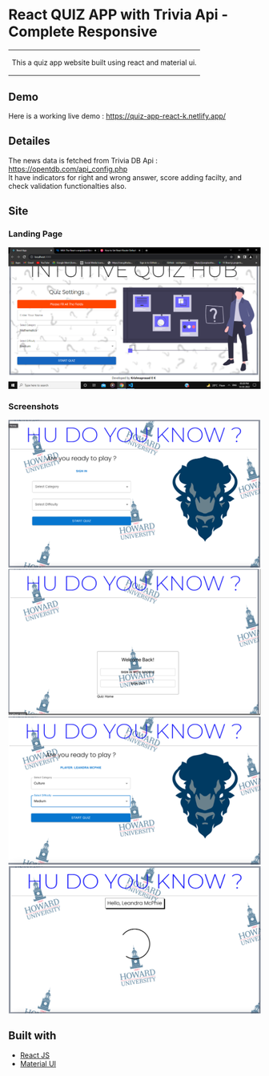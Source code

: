 # React QUIZ APP with Trivia Api - Complete Responsive
<table>
<tr>
<td>
  
  This a quiz app website built using react and material ui.
</td>
</tr>
</table>



## Demo
Here is a working live demo : https://quiz-app-react-k.netlify.app/

## Detailes
The news data is fetched from Trivia DB Api : https://opentdb.com/api_config.php
<br/>
It have indicators for right and wrong answer, score adding facilty, and check validation functionalties also.


## Site

### Landing Page

![](https://github.com/KRISHNAPRASADEK/Quiz-App-React/blob/main/public/Screenshot%20(176).png)

### Screenshots

![](https://github.com/ImaniJC/HU-do-you-know/blob/main/ss/Screen%20Shot%202022-12-13%20at%202.41.16%20PM.png)
<br/>
![](https://github.com/ImaniJC/HU-do-you-know/blob/main/ss/Screen%20Shot%202022-12-13%20at%202.41.26%20PM.png)
<br/>
![](https://github.com/ImaniJC/HU-do-you-know/blob/main/ss/Screen%20Shot%202022-12-13%20at%202.41.54%20PM.png)
<br/>
![](https://github.com/ImaniJC/HU-do-you-know/blob/main/ss/Screen%20Shot%202022-12-13%20at%202.42.01%20PM.png)


## Built with 

- [React JS](https://reactjs.org/)
- [Material UI](https://material-ui.com/)
